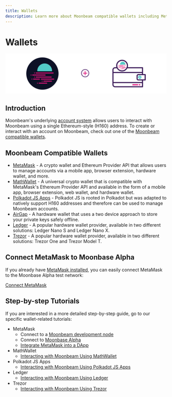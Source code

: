 ```yaml
---
title: Wallets
description: Learn more about Moonbeam compatible wallets including MetaMask, MathWallet, Polkadot JS Apps, and AirGap. 
---
```


# Wallets

![Wallets Introduction](/images/wallets/wallets-banner.png)

## Introduction

Moonbeam's underlying [account system](/learn/features/unified-accounts/) allows users to interact with Moonbeam using a single Ethereum-style (H160) address. To create or interact with an account on Moonbeam, check out one of the [Moonbeam compatible wallets](#moonbeam-compatible-wallets).

## Moonbeam Compatible Wallets

- [MetaMask](https://metamask.io/) - A crypto wallet and Ethereum Provider API that allows users to manage accounts via a mobile app, browser extension, hardware wallet, and more.
- [MathWallet](https://mathwallet.org/) - A universal crypto wallet that is compatible with MetaMask's Ethereum Provider API and available in the form of a mobile app, browser extension, web wallet, and hardware wallet.
- [Polkadot JS Apps](https://polkadot.js.org/apps/) - Polkadot JS is rooted in Polkadot but was adapted to natively support H160 addresses and therefore can be used to manage Moonbeam accounts.
- [AirGap](https://airgap.it/) - A hardware wallet that uses a two device approach to store your private keys safely offline.
- [Ledger](https://www.ledger.com/) - A popular hardware wallet provider, available in two different solutions: Ledger Nano S and Ledger Nano X.
- [Trezor](https://trezor.io/) - A popular hardware wallet provider, available in two different solutions: Trezor One and Trezor Model T.

## Connect MetaMask to Moonbase Alpha

If you already have [MetaMask installed](https://metamask.io/download.html), you can easily connect MetaMask to the Moonbase Alpha test network:

<div class="button-wrapper">
    <a href="#" class="md-button connectMetaMask">Connect MetaMask</a>
</div>


## Step-by-step Tutorials

If you are interested in a more detailed step-by-step guide, go to our specific wallet-related tutorials:

- MetaMask
    - Connect to a [Moonbeam development node](/tutorials/local-node/using-metamask/)
    - Connect to [Moonbase Alpha](/tutorials/moonbase-alpha/wallets/metamask/)
    - [Integrate MetaMask into a DApp](/tutorials/moonbase-alpha/wallets/integrate-metamask/)
- MathWallet
    - [Interacting with Moonbeam Using MathWallet](/tutorials/moonbase-alpha/wallets/mathwallet/)
- Polkadot JS Apps
    - [Interacting with Moonbeam Using Polkadot JS Apps](/tutorials/moonbase-alpha/wallets/polkadot-js-apps/)
- Ledger
    - [Interacting with Moonbeam Using Ledger](/tutorials/moonbase-alpha/wallets/ledger)
- Trezor
    - [Interacting with Moonbeam Using Trezor](/tutorials/moonbase-alpha/wallets/trezor)